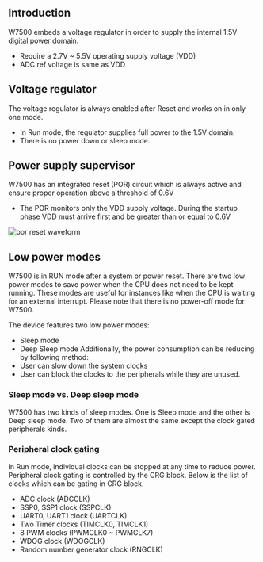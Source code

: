 ## Introduction

W7500 embeds a voltage regulator in order to supply the internal 1.5V digital power domain.
  * Require a 2.7V ~ 5.5V operating supply voltage (VDD)
  * ADC ref voltage is same as VDD
## Voltage regulator
The voltage regulator is always enabled after Reset and works on in only one mode.
  * In Run mode, the regulator supplies full power to the 1.5V domain.
  * There is no power down or sleep mode.
## Power supply supervisor
W7500 has an integrated reset (POR) circuit which is always active and ensure proper operation above a threshold of 0.6V
  * The POR monitors only the VDD supply voltage. During the startup phase VDD must arrive first and be greater than or equal to 0.6V

![por reset waveform](../img/por_reset_waveform.jpg)

## Low power modes
W7500 is in RUN mode after a system or power reset. There are two low power modes to save power when the CPU does not need to be kept running. These modes are useful for instances like when the CPU is waiting for an external interrupt. Please note that there is no power-off mode for W7500.

The device features two low power modes:
   * Sleep mode
   * Deep Sleep mode
Additionally, the power consumption can be reducing by following method:
   * User can slow down the system clocks
   * User can block the clocks to the peripherals while they are unused.
   
### Sleep mode vs. Deep sleep mode
W7500 has two kinds of sleep modes. One is Sleep mode and the other is Deep sleep mode. Two of them are almost the same except the clock gated peripherals kinds.


### Peripheral clock gating
In Run mode, individual clocks can be stopped at any time to reduce power. Peripheral clock gating is controlled by the CRG block. Below is the list of clocks which can be gating in CRG block.
   * ADC clock (ADCCLK)
   * SSP0, SSP1 clock (SSPCLK)
   * UART0, UART1 clock (UARTCLK)
   * Two Timer clocks (TIMCLK0, TIMCLK1)
   * 8 PWM clocks (PWMCLK0 ~ PWMCLK7)
   * WDOG clock (WDOGCLK)
   * Random number generator clock (RNGCLK)
